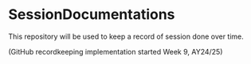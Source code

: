 # SessionDocumentations
This repository will be used to keep a record of session done over time.

(GitHub recordkeeping implementation started Week 9, AY24/25)
